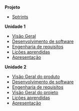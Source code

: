 **Projeto**

  - [Sptrints](docs/sprints.md)

**Unidade 1**

  - [Visão Geral](docs/visaoGeral.md)
  - [Desenvolvimento de software](docs/devDeSoftware.md)
  - [Engenharia de requisitos](docs/engDeRequisitos.md)
  - [Lições aprendidas](docs/licoesAprendidas.md)
  - [Apresentação](docs/apresentacao.md)

**Unidade 2**

  - [Visão Geral do produto](docs/visaoGeralProjeto/visaoGeral.md)
  - [Desenvolvimento de software](docs/visaoGeralProjeto/devDeSoftware.md)
  - [Engenharia de requisitos](docs/visaoGeralProjeto/engDeRequisitos.md)
  - [Visão Geral do projeto](docs/visaoGeralProjeto/visaoGeralProjeto.md)
  - [Lições aprendidas](docs/visaoGeralProjeto/licoesAprendidasUnidade2.md)
  - [Apresentação](docs/visaoGeralProjeto/apresentacao.md)

